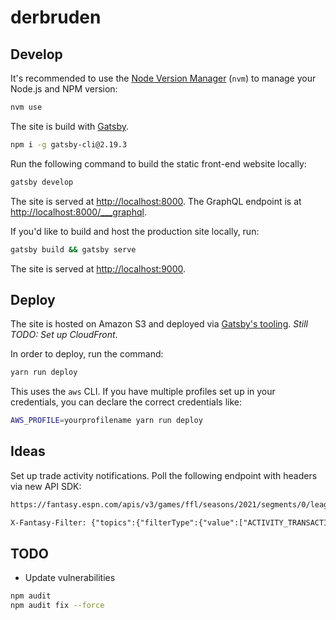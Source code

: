 # derbruden

## Develop

It's recommended to use the [Node Version Manager](https://github.com/nvm-sh/nvm) (`nvm`) to manage your Node.js and NPM version:

```sh
nvm use
```

The site is build with [Gatsby](https://www.gatsbyjs.com/docs/quick-start/).

```sh
npm i -g gatsby-cli@2.19.3
```

Run the following command to build the static front-end website locally:

```sh
gatsby develop
```

The site is served at <http://localhost:8000>. The GraphQL endpoint is at <http://localhost:8000/___graphql>.

If you'd like to build and host the production site locally, run:

```sh
gatsby build && gatsby serve
```

The site is served at <http://localhost:9000>.

## Deploy

The site is hosted on Amazon S3 and deployed via [Gatsby's tooling](https://www.gatsbyjs.com/docs/deploying-to-s3-cloudfront/). _Still TODO: Set up CloudFront_.

In order to deploy, run the command:

```sh
yarn run deploy
```

This uses the `aws` CLI. If you have multiple profiles set up in your credentials, you can declare the correct credentials like:

```sh
AWS_PROFILE=yourprofilename yarn run deploy
```

## Ideas

Set up trade activity notifications. Poll the following endpoint with headers via new API SDK:

```txt
https://fantasy.espn.com/apis/v3/games/ffl/seasons/2021/segments/0/leagues/794521/communication/

X-Fantasy-Filter: {"topics":{"filterType":{"value":["ACTIVITY_TRANSACTIONS"]},"limit":25,"limitPerMessageSet":{"value":25},"offset":0,"sortMessageDate":{"sortPriority":1,"sortAsc":false},"sortFor":{"sortPriority":2,"sortAsc":false},"filterDateRange":{"value":1625439600000,"additionalValue":1628809199999},"filterExcludeMessageTypeIds":{"value":[106,202,232,184,183,229,228,227,230,231,188]}}}~]
```

## TODO

- Update vulnerabilities

```sh
npm audit
npm audit fix --force
```
